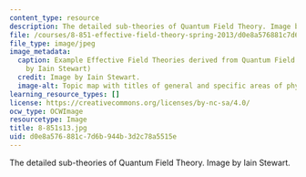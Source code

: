 ```yaml
---
content_type: resource
description: The detailed sub-theories of Quantum Field Theory. Image by Iain Stewart.
file: /courses/8-851-effective-field-theory-spring-2013/d0e8a576881c7d6b944b3d2c78a5515e_8-851s13.jpg
file_type: image/jpeg
image_metadata:
  caption: Example Effective Field Theories derived from Quantum Field Theory. (Image
    by Iain Stewart)
  credit: Image by Iain Stewart.
  image-alt: Topic map with titles of general and specific areas of physics.
learning_resource_types: []
license: https://creativecommons.org/licenses/by-nc-sa/4.0/
ocw_type: OCWImage
resourcetype: Image
title: 8-851s13.jpg
uid: d0e8a576-881c-7d6b-944b-3d2c78a5515e
---
```

The detailed sub-theories of Quantum Field Theory. Image by Iain Stewart.